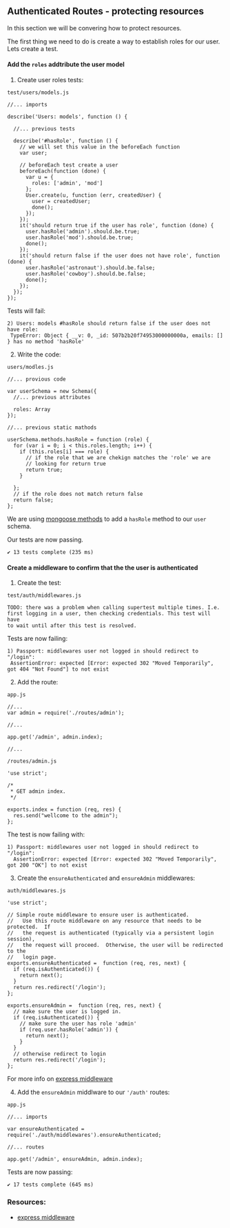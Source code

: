 ## Authenticated Routes - protecting resources

In this section we will be convering how to protect resources.

The first thing we need to do is create a way to establish roles for
our user. Lets create a test.

#### Add the `roles` addtribute the user model

1. Create user roles tests:

  `test/users/models.js`

  ```
  //... imports

  describe('Users: models', function () {

    //... previous tests

    describe('#hasRole', function () {
      // we will set this value in the beforeEach function
      var user;

      // beforeEach test create a user
      beforeEach(function (done) {
        var u = {
          roles: ['admin', 'mod']
        };
        User.create(u, function (err, createdUser) {
          user = createdUser;
          done();
        });
      });
      it('should return true if the user has role', function (done) {
        user.hasRole('admin').should.be.true;
        user.hasRole('mod').should.be.true;
        done();
      });
      it('should return false if the user does not have role', function (done) {
        user.hasRole('astronaut').should.be.false;
        user.hasRole('cowboy').should.be.false;
        done();
      });
    });
  });
  ```
  
  Tests will fail:

  ```
  2) Users: models #hasRole should return false if the user does not have role:
   TypeError: Object { __v: 0, _id: 507b2b20f74953000000000a, emails: [] } has no method 'hasRole'
  ```

2. Write the code:

  `users/modles.js`

  ```
  //... provious code

  var userSchema = new Schema({
    //... previous attributes

    roles: Array
  });

  //... previous static mathods

  userSchema.methods.hasRole = function (role) {
    for (var i = 0; i < this.roles.length; i++) {
      if (this.roles[i] === role) {
        // if the role that we are chekign matches the 'role' we are
        // looking for return true
        return true;
      }
      
    };
    // if the role does not match return false
    return false;
  };
  ```
  We are using [mongoose methods][] to add a `hasRole` method to our
  `user` schema.

  Our tests are now passing.

  ```
  ✔ 13 tests complete (235 ms)
  ```

#### Create a middleware to confirm that the the user is authenticated 

1. Create the test:

  `test/auth/middlewares.js`

  ```
  TODO: there was a problem when calling supertest multiple times. I.e.
  first logging in a user, then checking credentials. This test will have
  to wait until after this test is resolved.
  ```

  Tests are now failing:

  ```
  1) Passport: middlewares user not logged in should redirect to "/login":
   AssertionError: expected [Error: expected 302 "Moved Temporarily", got 404 "Not Found"] to not exist
  ```

2. Add the route:
  
  `app.js`
  
  ```
  //...
  var admin = require('./routes/admin');

  //...

  app.get('/admin', admin.index);
    
  //...
  ```

  `/routes/admin.js`

  ```
  'use strict';

  /*
   * GET admin index.
   */

  exports.index = function (req, res) {
    res.send("wellcome to the admin");
  };
  ```
  
  The test is now failing with:
  
  ```
  1) Passport: middlewares user not logged in should redirect to "/login":
    AssertionError: expected [Error: expected 302 "Moved Temporarily", got 200 "OK"] to not exist
  ```

3. Create the `ensureAuthenticated` and `ensureAdmin` middlewares:

  `auth/middlewares.js`

  ```
  'use strict';

  // Simple route middleware to ensure user is authenticated.
  //   Use this route middleware on any resource that needs to be protected.  If
  //   the request is authenticated (typically via a persistent login session),
  //   the request will proceed.  Otherwise, the user will be redirected to the
  //   login page.
  exports.ensureAuthenticated =  function (req, res, next) {
    if (req.isAuthenticated()) {
      return next();
    }
    return res.redirect('/login');
  };

  exports.ensureAdmin =  function (req, res, next) {
    // make sure the user is logged in. 
    if (req.isAuthenticated()) {
      // make sure the user has role 'admin'
      if (req.user.hasRole('admin')) {
        return next();
      }
    }
    // otherwise redirect to login
    return res.redirect('/login');
  };
  ```
  For more info on [express middleware][]

4. Add the `ensureAdmin` middlware to our `'/auth'` routes:

  `app.js`
  
  ```
  //... imports

  var ensureAuthenticated = require('./auth/middlewares').ensureAuthenticated;

  //... routes

  app.get('/admin', ensureAdmin, admin.index);
  ```
  
  Tests are now passing:

  ```
  ✔ 17 tests complete (645 ms)
  ```


### Resources:
- [express middleware]

[express middleware]: http://expressjs.com/api.html#middleware
[mongoose methods]: http://mongoosejs.com/docs/guide.html#methods
